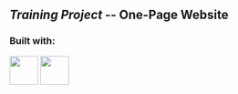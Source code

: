 
<h2><em>Training Project</em> -- One-Page Website</h2>

<h3>Built with:</h3>

<img src="https://w7.pngwing.com/pngs/201/90/png-transparent-logo-html-html5.png" width=50px>
<img src="https://w7.pngwing.com/pngs/696/424/png-transparent-logo-css-css3-thumbnail.png" width=50px>
